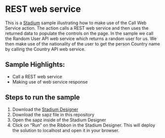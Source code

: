 
# REST web service
This is a [Stadium](https://stadium.software) sample illustrating how to make use of the Call Web Service action.
The action calls a REST web service and then uses the returned data to populate the controls on the page. In the sample we call the Random User API web service which returns a random user for us. We then make use of the nationality of the user to get the person Country name by calling the Country API web service.

## Sample Highlights:
- Call a REST web service
- Making use of web service response


## Steps to run the sample
1. Download the [Stadium Designer](https://stadium.software/download)
2. Download the sapz file in this repository
3. Open the sapz inside of the Stadium Designer
4. Click on “Run” on the Ribbon in the Stadium Designer. This will deploy the solution to localhost and open it in your browser.



